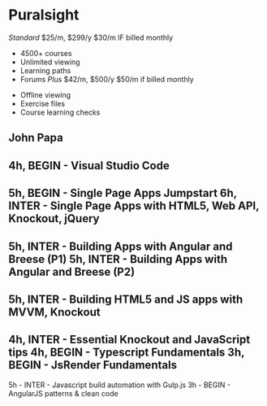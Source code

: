 # Puralsight
*Standard*
$25/m, $299/y
$30/m IF billed monthly
- 4500+ courses
- Unlimited viewing
- Learning paths
- Forums
*Plus*
$42/m, $500/y
$50/m if billed monthly
+ Offline viewing
+ Exercise files
+ Course learning checks

## John Papa
4h, BEGIN - Visual Studio Code
---
5h, BEGIN - Single Page Apps Jumpstart
6h, INTER - Single Page Apps with HTML5, Web API, Knockout, jQuery
---
5h, INTER - Building Apps with Angular and Breese (P1)
5h, INTER - Building Apps with Angular and Breese (P2)
---
5h, INTER - Building HTML5 and JS apps with MVVM, Knockout
---
4h, INTER - Essential Knockout and JavaScript tips
4h, BEGIN - Typescript Fundamentals
3h, BEGIN - JsRender Fundamentals
---
5h - INTER - Javascript build automation with Gulp.js
3h - BEGIN - AngularJS patterns & clean code
 